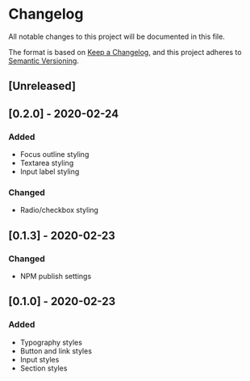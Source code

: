 # Changelog
All notable changes to this project will be documented in this file.

The format is based on [Keep a Changelog](https://keepachangelog.com/en/1.0.0/),
and this project adheres to [Semantic Versioning](https://semver.org/spec/v2.0.0.html).

## [Unreleased]

## [0.2.0] - 2020-02-24
### Added
- Focus outline styling
- Textarea styling
- Input label styling

### Changed
- Radio/checkbox styling

## [0.1.3] - 2020-02-23
### Changed
- NPM publish settings

## [0.1.0] - 2020-02-23
### Added
- Typography styles
- Button and link styles
- Input styles
- Section styles